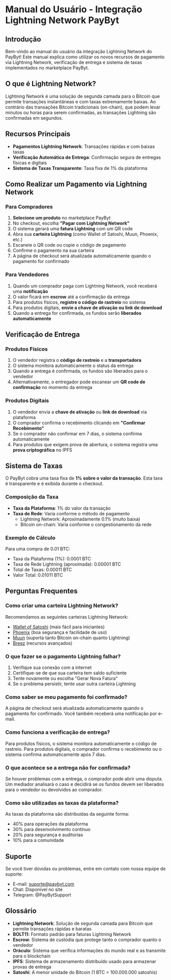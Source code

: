 # Manual do Usuário - Integração Lightning Network PayByt

## Introdução

Bem-vindo ao manual do usuário da integração Lightning Network do PayByt! Este manual explica como utilizar os novos recursos de pagamento via Lightning Network, verificação de entrega e sistema de taxas implementados no marketplace PayByt.

## O que é Lightning Network?

Lightning Network é uma solução de segunda camada para o Bitcoin que permite transações instantâneas e com taxas extremamente baixas. Ao contrário das transações Bitcoin tradicionais (on-chain), que podem levar minutos ou horas para serem confirmadas, as transações Lightning são confirmadas em segundos.

## Recursos Principais

- **Pagamentos Lightning Network**: Transações rápidas e com baixas taxas
- **Verificação Automática de Entrega**: Confirmação segura de entregas físicas e digitais
- **Sistema de Taxas Transparente**: Taxa fixa de 1% da plataforma

## Como Realizar um Pagamento via Lightning Network

### Para Compradores

1. **Selecione um produto** no marketplace PayByt
2. No checkout, escolha **"Pagar com Lightning Network"**
3. O sistema gerará uma **fatura Lightning** com um QR code
4. Abra sua **carteira Lightning** (como Wallet of Satoshi, Muun, Phoenix, etc.)
5. Escaneie o QR code ou copie o código de pagamento
6. Confirme o pagamento na sua carteira
7. A página de checkout será atualizada automaticamente quando o pagamento for confirmado

### Para Vendedores

1. Quando um comprador paga com Lightning Network, você receberá uma **notificação**
2. O valor ficará em **escrow** até a confirmação da entrega
3. Para produtos físicos, **registre o código de rastreio** no sistema
4. Para produtos digitais, **envie a chave de ativação ou link de download**
5. Quando a entrega for confirmada, os fundos serão **liberados automaticamente**

## Verificação de Entrega

### Produtos Físicos

1. O vendedor registra o **código de rastreio** e a **transportadora**
2. O sistema monitora automaticamente o status da entrega
3. Quando a entrega é confirmada, os fundos são liberados para o vendedor
4. Alternativamente, o entregador pode escanear um **QR code de confirmação** no momento da entrega

### Produtos Digitais

1. O vendedor envia a **chave de ativação** ou **link de download** via plataforma
2. O comprador confirma o recebimento clicando em **"Confirmar Recebimento"**
3. Se o comprador não confirmar em 7 dias, o sistema confirma automaticamente
4. Para produtos que exigem prova de abertura, o sistema registra uma **prova criptográfica** no IPFS

## Sistema de Taxas

O PayByt cobra uma taxa fixa de **1% sobre o valor da transação**. Esta taxa é transparente e é exibida durante o checkout.

### Composição da Taxa

- **Taxa da Plataforma**: 1% do valor da transação
- **Taxa de Rede**: Varia conforme o método de pagamento
  - Lightning Network: Aproximadamente 0.1% (muito baixa)
  - Bitcoin on-chain: Varia conforme o congestionamento da rede

### Exemplo de Cálculo

Para uma compra de 0.01 BTC:
- Taxa da Plataforma (1%): 0.0001 BTC
- Taxa de Rede Lightning (aproximada): 0.00001 BTC
- Total de Taxas: 0.00011 BTC
- Valor Total: 0.01011 BTC

## Perguntas Frequentes

### Como criar uma carteira Lightning Network?

Recomendamos as seguintes carteiras Lightning Network:
- [Wallet of Satoshi](https://www.walletofsatoshi.com/) (mais fácil para iniciantes)
- [Phoenix](https://phoenix.acinq.co/) (boa segurança e facilidade de uso)
- [Muun](https://muun.com/) (suporta tanto Bitcoin on-chain quanto Lightning)
- [Breez](https://breez.technology/) (recursos avançados)

### O que fazer se o pagamento Lightning falhar?

1. Verifique sua conexão com a internet
2. Certifique-se de que sua carteira tem saldo suficiente
3. Tente novamente ou escolha "Gerar Nova Fatura"
4. Se o problema persistir, tente usar outra carteira Lightning

### Como saber se meu pagamento foi confirmado?

A página de checkout será atualizada automaticamente quando o pagamento for confirmado. Você também receberá uma notificação por e-mail.

### Como funciona a verificação de entrega?

Para produtos físicos, o sistema monitora automaticamente o código de rastreio. Para produtos digitais, o comprador confirma o recebimento ou o sistema confirma automaticamente após 7 dias.

### O que acontece se a entrega não for confirmada?

Se houver problemas com a entrega, o comprador pode abrir uma disputa. Um mediador analisará o caso e decidirá se os fundos devem ser liberados para o vendedor ou devolvidos ao comprador.

### Como são utilizadas as taxas da plataforma?

As taxas da plataforma são distribuídas da seguinte forma:
- 40% para operações da plataforma
- 30% para desenvolvimento contínuo
- 20% para segurança e auditorias
- 10% para a comunidade

## Suporte

Se você tiver dúvidas ou problemas, entre em contato com nossa equipe de suporte:

- E-mail: suporte@paybyt.com
- Chat: Disponível no site
- Telegram: @PayBytSupport

## Glossário

- **Lightning Network**: Solução de segunda camada para Bitcoin que permite transações rápidas e baratas
- **BOLT11**: Formato padrão para faturas Lightning Network
- **Escrow**: Sistema de custódia que protege tanto o comprador quanto o vendedor
- **Oráculo**: Sistema que verifica informações do mundo real e as transmite para o blockchain
- **IPFS**: Sistema de armazenamento distribuído usado para armazenar provas de entrega
- **Satoshi**: A menor unidade do Bitcoin (1 BTC = 100.000.000 satoshis)

